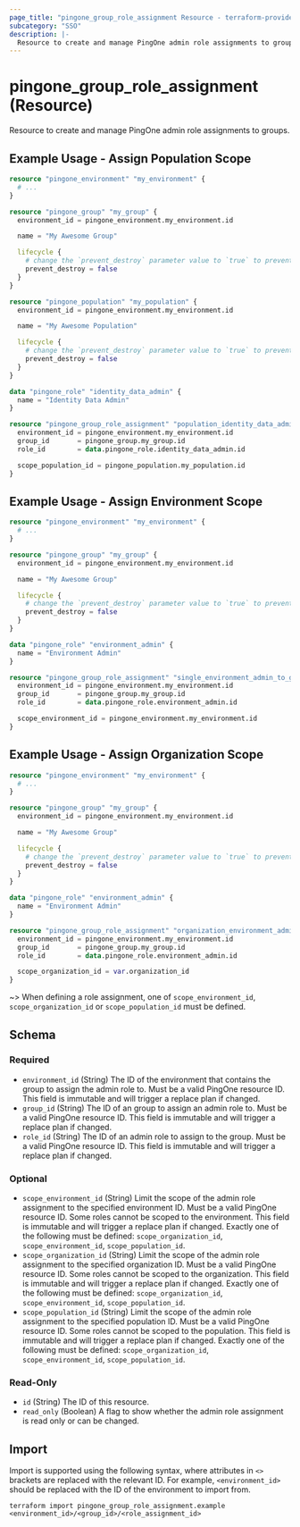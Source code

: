 ```yaml
---
page_title: "pingone_group_role_assignment Resource - terraform-provider-pingone"
subcategory: "SSO"
description: |-
  Resource to create and manage PingOne admin role assignments to groups.
---
```


# pingone_group_role_assignment (Resource)

Resource to create and manage PingOne admin role assignments to groups.

## Example Usage - Assign Population Scope

```terraform
resource "pingone_environment" "my_environment" {
  # ...
}

resource "pingone_group" "my_group" {
  environment_id = pingone_environment.my_environment.id

  name = "My Awesome Group"

  lifecycle {
    # change the `prevent_destroy` parameter value to `true` to prevent this data carrying resource from being destroyed
    prevent_destroy = false
  }
}

resource "pingone_population" "my_population" {
  environment_id = pingone_environment.my_environment.id

  name = "My Awesome Population"

  lifecycle {
    # change the `prevent_destroy` parameter value to `true` to prevent this data carrying resource from being destroyed
    prevent_destroy = false
  }
}

data "pingone_role" "identity_data_admin" {
  name = "Identity Data Admin"
}

resource "pingone_group_role_assignment" "population_identity_data_admin_to_group" {
  environment_id = pingone_environment.my_environment.id
  group_id       = pingone_group.my_group.id
  role_id        = data.pingone_role.identity_data_admin.id

  scope_population_id = pingone_population.my_population.id
}
```

## Example Usage - Assign Environment Scope

```terraform
resource "pingone_environment" "my_environment" {
  # ...
}

resource "pingone_group" "my_group" {
  environment_id = pingone_environment.my_environment.id

  name = "My Awesome Group"

  lifecycle {
    # change the `prevent_destroy` parameter value to `true` to prevent this data carrying resource from being destroyed
    prevent_destroy = false
  }
}

data "pingone_role" "environment_admin" {
  name = "Environment Admin"
}

resource "pingone_group_role_assignment" "single_environment_admin_to_group" {
  environment_id = pingone_environment.my_environment.id
  group_id       = pingone_group.my_group.id
  role_id        = data.pingone_role.environment_admin.id

  scope_environment_id = pingone_environment.my_environment.id
}
```

## Example Usage - Assign Organization Scope

```terraform
resource "pingone_environment" "my_environment" {
  # ...
}

resource "pingone_group" "my_group" {
  environment_id = pingone_environment.my_environment.id

  name = "My Awesome Group"

  lifecycle {
    # change the `prevent_destroy` parameter value to `true` to prevent this data carrying resource from being destroyed
    prevent_destroy = false
  }
}

data "pingone_role" "environment_admin" {
  name = "Environment Admin"
}

resource "pingone_group_role_assignment" "organization_environment_admin_to_group" {
  environment_id = pingone_environment.my_environment.id
  group_id       = pingone_group.my_group.id
  role_id        = data.pingone_role.environment_admin.id

  scope_organization_id = var.organization_id
}
```

~> When defining a role assignment, one of `scope_environment_id`, `scope_organization_id` or `scope_population_id` must be defined.

<!-- schema generated by tfplugindocs -->
## Schema

### Required

- `environment_id` (String) The ID of the environment that contains the group to assign the admin role to.  Must be a valid PingOne resource ID.  This field is immutable and will trigger a replace plan if changed.
- `group_id` (String) The ID of an group to assign an admin role to.  Must be a valid PingOne resource ID.  This field is immutable and will trigger a replace plan if changed.
- `role_id` (String) The ID of an admin role to assign to the group.  Must be a valid PingOne resource ID.  This field is immutable and will trigger a replace plan if changed.

### Optional

- `scope_environment_id` (String) Limit the scope of the admin role assignment to the specified environment ID.  Must be a valid PingOne resource ID.  Some roles cannot be scoped to the environment.  This field is immutable and will trigger a replace plan if changed.  Exactly one of the following must be defined: `scope_organization_id`, `scope_environment_id`, `scope_population_id`.
- `scope_organization_id` (String) Limit the scope of the admin role assignment to the specified organization ID.  Must be a valid PingOne resource ID.  Some roles cannot be scoped to the organization.  This field is immutable and will trigger a replace plan if changed.  Exactly one of the following must be defined: `scope_organization_id`, `scope_environment_id`, `scope_population_id`.
- `scope_population_id` (String) Limit the scope of the admin role assignment to the specified population ID.  Must be a valid PingOne resource ID.  Some roles cannot be scoped to the population.  This field is immutable and will trigger a replace plan if changed.  Exactly one of the following must be defined: `scope_organization_id`, `scope_environment_id`, `scope_population_id`.

### Read-Only

- `id` (String) The ID of this resource.
- `read_only` (Boolean) A flag to show whether the admin role assignment is read only or can be changed.

## Import

Import is supported using the following syntax, where attributes in `<>` brackets are replaced with the relevant ID.  For example, `<environment_id>` should be replaced with the ID of the environment to import from.

```shell
terraform import pingone_group_role_assignment.example <environment_id>/<group_id>/<role_assignment_id>
```
